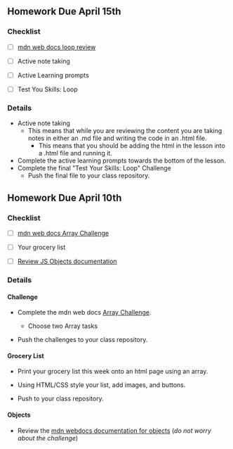 ## Homework Due April 15th

### Checklist

- [ ] [mdn web docs loop review](https://developer.mozilla.org/en-US/docs/Learn_web_development/Core/Scripting/Loops)

- [ ] Active note taking

- [ ] Active Learning prompts

- [ ] Test You Skills: Loop

### Details

- Active note taking
  - This means that while you are reviewing the content you are taking notes in either an .md file and writing the code in an .html file.
    - This means that you should be adding the html in the lesson into a .html file and running it.
- Complete the active learning prompts towards the bottom of the lesson.
- Complete the final "Test Your Skills: Loop" Challenge
  - Push the final file to your class repository.

## Homework Due April 10th

### Checklist

- [ ] [mdn web docs Array Challenge](https://developer.mozilla.org/en-US/docs/Learn_web_development/Core/Scripting/Test_your_skills:_Arrays#arrays_1)

- [ ] Your grocery list

- [ ] [Review JS Objects documentation](https://developer.mozilla.org/en-US/docs/Learn_web_development/Core/Scripting/Object_basics)

### Details

#### Challenge

- Complete the mdn web docs [Array Challenge](https://developer.mozilla.org/en-US/docs/Learn_web_development/Core/Scripting/Test_your_skills:_Arrays#arrays_1).

  - Choose two Array tasks

- Push the challenges to your class repository.

#### Grocery List

- Print your grocery list this week onto an html page using an array.

- Using HTML/CSS style your list, add images, and buttons.

- Push to your class repository.

#### Objects

- Review the [mdn webdocs documentation for objects](https://developer.mozilla.org/en-US/docs/Learn_web_development/Core/Scripting/Object_basics) (_do not worry about the challenge_)
